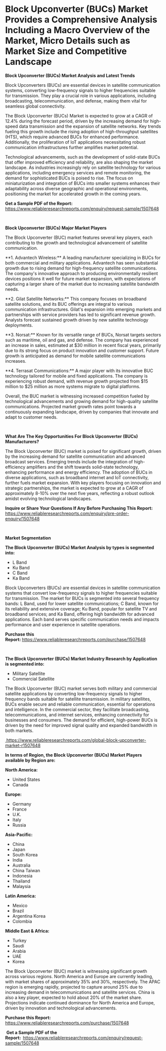 <p><h1>Block Upconverter (BUCs) Market Provides a Comprehensive Analysis Including a Macro Overview of the Market, Micro Details such as Market Size and Competitive Landscape</h1></p><p><strong>Block Upconverter (BUCs) Market Analysis and Latest Trends</strong></p>
<p><p>Block Upconverters (BUCs) are essential devices in satellite communication systems, converting low-frequency signals to higher frequencies suitable for transmission. They play a crucial role in various applications, including broadcasting, telecommunication, and defense, making them vital for seamless global connectivity.</p><p>The Block Upconverter (BUCs) Market is expected to grow at a CAGR of 12.4% during the forecast period, driven by the increasing demand for high-speed data transmission and the expansion of satellite networks. Key trends fueling this growth include the rising adoption of high-throughput satellites (HTS), which require advanced BUCs for enhanced performance. Additionally, the proliferation of IoT applications necessitating robust communication infrastructures further amplifies market potential.</p><p>Technological advancements, such as the development of solid-state BUCs that offer improved efficiency and reliability, are also shaping the market landscape. As industries increasingly rely on satellite technology for various applications, including emergency services and remote monitoring, the demand for sophisticated BUCs is poised to rise. The focus on miniaturization and integration of BUCs into smaller systems enhances their adaptability across diverse geographic and operational environments, positioning the market for accelerated growth in the coming years.</p></p>
<p><strong>Get a Sample PDF of the Report:&nbsp;</strong> <a href="https://www.reliableresearchreports.com/enquiry/request-sample/1507648?utm_campaign=2875&utm_medium=2&utm_source=Github&utm_content=ia&utm_term=15042025&utm_id=block-upconverter-bucs">https://www.reliableresearchreports.com/enquiry/request-sample/1507648</a></p>
<p>&nbsp;</p>
<p><strong>Block Upconverter (BUCs) Major Market Players</strong></p>
<p><p>The Block Upconverter (BUC) market features several key players, each contributing to the growth and technological advancement of satellite communication. </p><p>**1. Advantech Wireless:** A leading manufacturer specializing in BUCs for both commercial and military applications. Advantech has seen substantial growth due to rising demand for high-frequency satellite communications. The company's innovative approach to producing environmentally resilient devices positions it well for future market expansion, with expectations of capturing a larger share of the market due to increasing satellite bandwidth needs.</p><p>**2. Gilat Satellite Networks:** This company focuses on broadband satellite solutions, and its BUC offerings are integral to various communication infrastructures. Gilat's expansion into emerging markets and partnerships with service providers has led to significant revenue growth. Analysts forecast sustained growth driven by new satellite technology deployments.</p><p>**3. Norsat:** Known for its versatile range of BUCs, Norsat targets sectors such as maritime, oil and gas, and defense. The company has experienced an increase in sales, estimated at $30 million in recent fiscal years, primarily due to its strong focus on product innovation and customer support. Future growth is anticipated as demand for mobile satellite communications increases.</p><p>**4. Terrasat Communications:** A major player with its innovative BUC technology tailored for mobile and fixed applications. The company is experiencing robust demand, with revenue growth projected from $15 million to $25 million as more systems migrate to digital platforms.</p><p>Overall, the BUC market is witnessing increased competition fueled by technological advancements and growing demand for high-quality satellite communications. Projected market growth rates point towards a continuously expanding landscape, driven by companies that innovate and adapt to customer needs.</p></p>
<p>&nbsp;</p>
<p><strong>What Are The Key Opportunities For Block Upconverter (BUCs) Manufacturers?</strong></p>
<p><p>The Block Upconverter (BUC) market is poised for significant growth, driven by the increasing demand for satellite communication and advanced broadcast services. Emerging trends include the integration of high-efficiency amplifiers and the shift towards solid-state technology, enhancing performance and energy efficiency. The adoption of BUCs in diverse applications, such as broadband internet and IoT connectivity, further fuels market expansion. With key players focusing on innovation and strategic partnerships, the market is expected to grow at a CAGR of approximately 8-10% over the next five years, reflecting a robust outlook amidst evolving technological landscapes.</p></p>
<p><strong>Inquire or Share Your Questions If Any Before Purchasing This Report:</strong> <a href="https://www.reliableresearchreports.com/enquiry/pre-order-enquiry/1507648?utm_campaign=2875&utm_medium=2&utm_source=Github&utm_content=ia&utm_term=15042025&utm_id=block-upconverter-bucs">https://www.reliableresearchreports.com/enquiry/pre-order-enquiry/1507648</a></p>
<p>&nbsp;</p>
<p><strong>Market Segmentation</strong></p>
<p><strong>The Block Upconverter (BUCs) Market Analysis by types is segmented into:</strong></p>
<p><ul><li>L Band</li><li>Ku Band</li><li>C Band</li><li>Ka Band</li></ul></p>
<p><p>Block Upconverters (BUCs) are essential devices in satellite communication systems that convert low-frequency signals to higher frequencies suitable for transmission. The market for BUCs is segmented into several frequency bands: L Band, used for lower satellite communications; C Band, known for its reliability and extensive coverage; Ku Band, popular for satellite TV and broadband services; and Ka Band, offering high bandwidth for advanced applications. Each band serves specific communication needs and impacts performance and user experience in satellite operations.</p></p>
<p><strong>Purchase this Report:&nbsp;</strong><a href="https://www.reliableresearchreports.com/purchase/1507648?utm_campaign=2875&utm_medium=2&utm_source=Github&utm_content=ia&utm_term=15042025&utm_id=block-upconverter-bucs">https://www.reliableresearchreports.com/purchase/1507648</a></p>
<p>&nbsp;</p>
<p><strong>The Block Upconverter (BUCs) Market Industry Research by Application is segmented into:</strong></p>
<p><ul><li>Military Satellite</li><li>Commercial Satellite</li></ul></p>
<p><p>The Block Upconverter (BUC) market serves both military and commercial satellite applications by converting low-frequency signals to higher frequency bands suitable for satellite transmission. In military satellites, BUCs enable secure and reliable communication, essential for operations and intelligence. In the commercial sector, they facilitate broadcasting, telecommunications, and internet services, enhancing connectivity for businesses and consumers. The demand for efficient, high-power BUCs is driven by the need for improved signal quality and expanded bandwidth in both markets.</p></p>
<p><a href="https://www.reliableresearchreports.com/global-block-upconverter-market-r1507648?utm_campaign=2875&utm_medium=2&utm_source=Github&utm_content=ia&utm_term=15042025&utm_id=block-upconverter-bucs">&nbsp;https://www.reliableresearchreports.com/global-block-upconverter-market-r1507648</a></p>
<p><strong>In terms of Region, the Block Upconverter (BUCs) Market Players available by Region are:</strong></p>
<p>
    <p> <strong> North America: </strong>
        <ul>
            <li>United States</li>
            <li>Canada</li>
        </ul>
        </p> 
    <p> <strong> Europe: </strong>
        <ul>
            <li>Germany</li>
            <li>France</li>
            <li>U.K.</li>
            <li>Italy</li>
            <li>Russia</li>
        </ul>
        </p> 
    <p> <strong> Asia-Pacific: </strong>
        <ul>
            <li>China</li>
            <li>Japan</li>
            <li>South Korea</li>
            <li>India</li>
            <li>Australia</li>
            <li>China Taiwan</li>
            <li>Indonesia</li>
            <li>Thailand</li>
            <li>Malaysia</li>
        </ul>
        </p> 
    <p> <strong> Latin America: </strong>
        <ul>
            <li>Mexico</li>
            <li>Brazil</li>
            <li>Argentina Korea</li>
            <li>Colombia</li>
        </ul>
        </p> 
    <p> <strong> Middle East & Africa: </strong>
        <ul>
            <li>Turkey</li>
            <li>Saudi</li>
            <li>Arabia</li>
            <li>UAE</li>
            <li>Korea</li>
        </ul>
    </p>
    </p>
<p><p>The Block Upconverter (BUC) market is witnessing significant growth across various regions. North America and Europe are currently leading, with market shares of approximately 35% and 30%, respectively. The APAC region is emerging rapidly, projected to capture around 25% due to increasing demand in telecommunications and satellite services. China is also a key player, expected to hold about 20% of the market share. Projections indicate continued dominance for North America and Europe, driven by innovation and technological advancements.</p></p>
<p><strong>Purchase this Report: </strong><a href="https://www.reliableresearchreports.com/purchase/1507648?utm_campaign=2875&utm_medium=2&utm_source=Github&utm_content=ia&utm_term=15042025&utm_id=block-upconverter-bucs">https://www.reliableresearchreports.com/purchase/1507648</a></p>
<p>&nbsp;<strong>Get a Sample PDF of the Report:&nbsp;&nbsp;</strong><a href="https://www.reliableresearchreports.com/enquiry/request-sample/1507648?utm_campaign=2875&utm_medium=2&utm_source=Github&utm_content=ia&utm_term=15042025&utm_id=block-upconverter-bucs">https://www.reliableresearchreports.com/enquiry/request-sample/1507648</a></p>
<p><strong></strong></p>
<p><p></p><p></p><p></p></p>